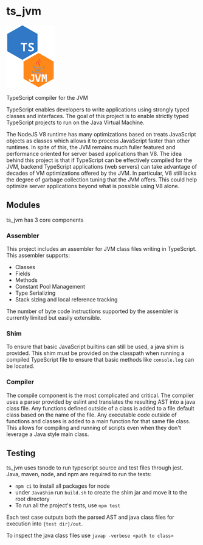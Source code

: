 ts_jvm
===
![Logo](https://raw.githubusercontent.com/DonoA/ts_jvm/main/TsJvm.png)

TypeScript compiler for the JVM

TypeScript enables developers to write applications using strongly typed classes and interfaces. The goal of this project is to enable strictly typed TypeScript projects to run on the Java Virtual Machine.

The NodeJS V8 runtime has many optimizations based on treats JavaScript objects as classes which allows it to process JavaScript faster than other runtimes. In spite of this, the JVM remains much fuller featured and performance oriented for server based applications than V8. The idea behind this project is that if TypeScript can be effectively compiled for the JVM, backend TypeScript applications (web servers) can take advantage of decades of VM optimizations offered by the JVM. In particular, V8 still lacks the degree of garbage collection tuning that the JVM offers. This could help optimize server applications beyond what is possible using V8 alone.

## Modules
ts_jvm has 3 core components
### Assembler
This project includes an assembler for JVM class files writing in TypeScript. This assembler supports:
- Classes
- Fields
- Methods
- Constant Pool Management
- Type Serializing
- Stack sizing and local reference tracking

The number of byte code instructions supported by the assembler is currently limited but easily extensible.

### Shim
To ensure that basic JavaScript builtins can still be used, a java shim is provided. This shim must be provided on the classpath when running a compiled TypeScript file to ensure that basic methods like `console.log` can be located.

### Compiler
The compile component is the most complicated and critical. The compiler uses a parser provided by eslint and translates the resulting AST into a java class file. Any functions defined outside of a class is added to a file default class based on the name of the file. Any executable code outside of functions and classes is added to a main function for that same file class. This allows for compiling and running of scripts even when they don't leverage a Java style main class.

## Testing
ts_jvm uses tsnode to run typescript source and test files through jest. Java, maven, node, and npm are required to run the tests:
 - `npm ci` to install all packages for node
 - under `JavaShim` run `build.sh` to create the shim jar and move it to the root directory
 - To run all the project's tests, use `npm test`

Each test case outputs both the parsed AST and java class files for execution into `{test dir}/out`.

To inspect the java class files use `javap -verbose <path to class>`
